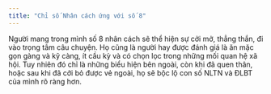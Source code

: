```yaml
---
title: "Chỉ số Nhân cách ứng với số 8"
---
```

Người mang trong mình số 8 nhân cách sẽ thể hiện sự cởi mở, thẳng thắn, đi vào trọng tâm câu chuyện. Họ cũng là người hay được đánh giá là ăn mặc gọn gàng và kỹ càng, ít cầu kỳ và có chọn lọc trong những mối quan hệ xã hội. Tuy nhiên đó chỉ là những biểu hiện bên ngoài, còn khi đã quen thân, hoặc sau khi đã cởi bỏ được vẻ ngoài, họ sẽ bộc lộ con số NLTN và ĐLBT của mình rõ ràng hơn.